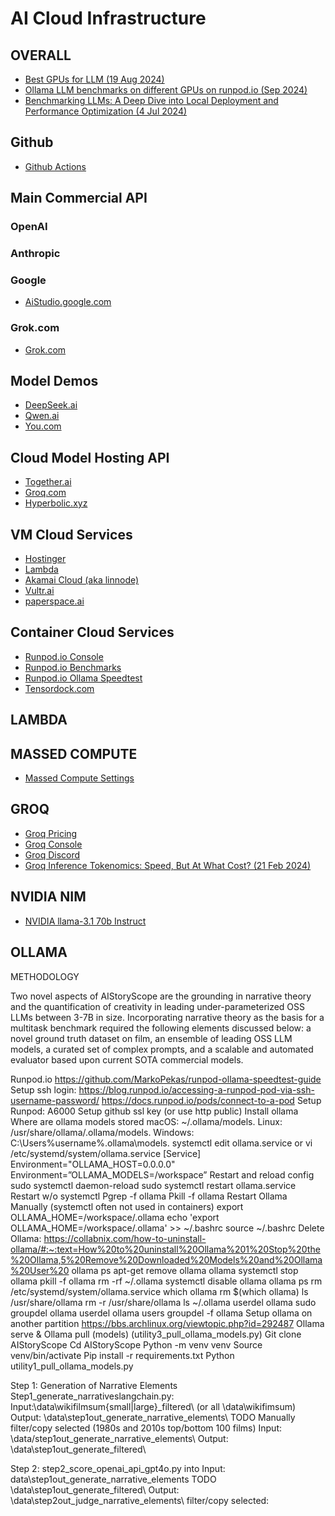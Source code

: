 # AI Cloud Infrastructure

## OVERALL

* [Best GPUs for LLM (19 Aug 2024)](https://medium.com/@kumbhardishant/best-gpus-for-llm-deployment-6a2e8187bfe0)
* [Ollama LLM benchmarks on different GPUs on runpod.io (Sep 2024)](https://www.reddit.com/r/LocalLLaMA/comments/1fe8g8z/ollama_llm_benchmarks_on_different_gpus_on/)
* [Benchmarking LLMs: A Deep Dive into Local Deployment and Performance Optimization (4 Jul 2024)](https://blog.runpod.io/benchmarking-llms-a-deep-dive-into-local-deployment-and-performance-optimization/)

## Github

* [Github Actions](https://news.ycombinator.com/item?id=42397167)


## Main Commercial API

### OpenAI

### Anthropic

### Google
* [AiStudio.google.com](https://aistudio.google.com/apikey)

### Grok.com

* [Grok.com](https://grok.com/)

## Model Demos

* [DeepSeek.ai](https://chat.deepseek.com/)
* [Qwen.ai](https://chat.qwenlm.ai/)
* [You.com](https://you.com/)

## Cloud Model Hosting API

* [Together.ai](together.ai)
* [Groq.com](https://groq.com/)
* [Hyperbolic.xyz](https://www.hyperbolic.xyz/)

## VM Cloud Services

* [Hostinger](hostinger.com)
* [Lambda](https://www.lambdalabs.com/)
* [Akamai Cloud (aka linnode)](linode.com)
* [Vultr.ai](https://vultr.com)
* [paperspace.ai]()

## Container Cloud Services
* [Runpod.io Console](https://www.runpod.io/console/user/billing)
* [Runpod.io Benchmarks](https://www.reddit.com/r/LocalLLaMA/comments/1fe8g8z/ollama_llm_benchmarks_on_different_gpus_on/)
* [Runpod.io Ollama Speedtest](https://github.com/MarkoPekas/runpod-ollama-speedtest-guide)
* [Tensordock.com](tensordock.com)

## LAMBDA

## MASSED COMPUTE

* [Massed Compute Settings](https://vm.massedcompute.com/settings/ssh-key)
  
## GROQ

* [Groq Pricing](https://groq.com/pricing/)
* [Groq Console](https://console.groq.com/settings/billing)
* [Groq Discord](https://discord.com/channels/1207099205563457597/1207719622040879154)
* [Groq Inference Tokenomics: Speed, But At What Cost? (21 Feb 2024)](https://www.semianalysis.com/p/groq-inference-tokenomics-speed-but)

## NVIDIA NIM

* [NVIDIA llama-3.1 70b Instruct](https://build.nvidia.com/meta/llama-3_1-70b-instruct)

## 

## OLLAMA

METHODOLOGY

Two novel aspects of AIStoryScope are the grounding in narrative theory and the quantification of creativity in leading under-parameterized OSS LLMs between 3-7B in size. Incorporating narrative theory as the basis for a multitask benchmark required the following elements discussed below: a novel ground truth dataset on film, an ensemble of leading OSS LLM models, a curated set of complex prompts, and a scalable and automated evaluator based upon current SOTA commercial models.

Runpod.io https://github.com/MarkoPekas/runpod-ollama-speedtest-guide Setup ssh login: https://blog.runpod.io/accessing-a-runpod-pod-via-ssh-username-password/ https://docs.runpod.io/pods/connect-to-a-pod Setup Runpod: A6000 Setup github ssl key (or use http public) Install ollama Where are ollama models stored macOS: ~/.ollama/models. Linux: /usr/share/ollama/.ollama/models. Windows: C:\Users\%username%.ollama\models. systemctl edit ollama.service or vi /etc/systemd/system/ollama.service [Service] Environment="OLLAMA_HOST=0.0.0.0" Environment=”OLLAMA_MODELS=/workspace” Restart and reload config sudo systemctl daemon-reload sudo systemctl restart ollama.service Restart w/o systemctl Pgrep -f ollama Pkill -f ollama Restart Ollama Manually (systemctl often not used in containers) export OLLAMA_HOME=/workspace/.ollama echo 'export OLLAMA_HOME=/workspace/.ollama' >> ~/.bashrc source ~/.bashrc Delete Ollama: https://collabnix.com/how-to-uninstall-ollama/#:~:text=How%20to%20uninstall%20Ollama%201%20Stop%20the%20Ollama,5%20Remove%20Downloaded%20Models%20and%20Ollama%20User%20 ollama ps apt-get remove ollama ollama systemctl stop ollama pkill -f ollama rm -rf ~/.ollama systemctl disable ollama ollama ps rm /etc/systemd/system/ollama.service which ollama rm $(which ollama) ls /usr/share/ollama rm -r /usr/share/ollama ls ~/.ollama userdel ollama sudo groupdel ollama userdel ollama users groupdel -f ollama Setup ollama on another partition https://bbs.archlinux.org/viewtopic.php?id=292487 Ollama serve & Ollama pull (models) (utility3_pull_ollama_models.py) Git clone AIStoryScope Cd AIStoryScope Python -m venv venv Source venv/bin/activate Pip install -r requirements.txt Python utility1_pull_ollama_models.py

Step 1: Generation of Narrative Elements Step1_generate_narrativeslangchain.py: Input:\data\wikifilmsum{small|large}_filtered\ (or all \data\wikifimsum)
Output: \data\step1out_generate_narrative_elements\ TODO Manually filter/copy selected (1980s and 2010s top/bottom 100 films) Input: \data/step1out_generate_narrative_elements\ Output: \data\step1out_generate_filtered\

Step 2: step2_score_openai_api_gpt4o.py into Input: data\step1out_generate_narrative_elements TODO \data\step1out_generate_filtered\ Output: \data\step2out_judge_narrative_elements\ filter/copy selected:
